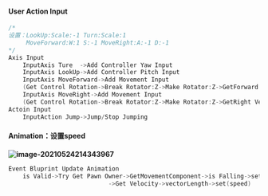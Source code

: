 #### User Action Input

```c++
/*
设置：LookUp:Scale:-1 Turn:Scale:1
	 MoveForward:W:1 S:-1 MoveRight:A:-1 D:-1
*/
Axis Input
    InputAxis Ture  ->Add Controller Yaw Input
    InputAxis LookUp->Add Controller Pitch Input
    InputAxis MoveForward->Add Movement Input
    (Get Control Rotation->Break Rotator:Z->Make Rotator:Z->GetForward Vector)
    InputAxis MoveRight->Add Movement Input
    (Get Control Rotation->Break Rotator:Z->Make Rotator:Z->GetRight Vector)
Actoin Input
    InputAction Jump->Jump/Stop Jumping
```

#### Animation：设置speed

**![image-20210524214343967](C:\Users\GLT1999\AppData\Roaming\Typora\typora-user-images\image-20210524214343967.png)**

```c++
Event Bluprint Update Animation
    is Valid->Try Get Pawn Owner->GetMovementComponent->is Falling->set(is inAir)
    					    ->Get Velocity->vectorLength->set(speed)
```

